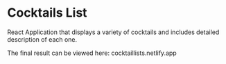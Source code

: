 # Cocktails List
 React Application that displays a variety of cocktails and includes detailed description of each one.

The final result can be viewed here:
cocktaillists.netlify.app
